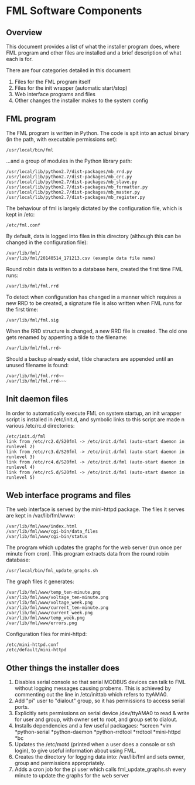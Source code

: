 FML Software Components
=======================

Overview
--------

This document provides a list of what the installer program
does, where FML program and other files are installed and a
brief description of what each is for.

There are four categories detailed in this document:

1. Files for the FML program itself
2. Files for the init wrapper (automatic start/stop)
3. Web interface programs and files
4. Other changes the installer makes to the system config

FML program
-----------

The FML program is written in Python. The code is spit into an
actual binary (in the path, with executable permissions set):

    /usr/local/bin/fml

...and a group of modules in the Python library path:

    /usr/local/lib/python2.7/dist-packages/mb_rrd.py
    /usr/local/lib/python2.7/dist-packages/mb_crc.py
    /usr/local/lib/python2.7/dist-packages/mb_slave.py
    /usr/local/lib/python2.7/dist-packages/mb_formatter.py
    /usr/local/lib/python2.7/dist-packages/mb_master.py
    /usr/local/lib/python2.7/dist-packages/mb_register.py
    
The behaviour of fml is largely dictated by the configuration 
file, which is kept in /etc:

    /etc/fml.conf

By default, data is logged into files in this directory (although
this can be changed in the configuration file):

    /var/lib/fml/
    /var/lib/fml/20140514_171213.csv (example data file name)

Round robin data is written to a database here, created the first
time FML runs:

    /var/lib/fml/fml.rrd

To detect when configuration has changed in a manner which
requires a new RRD to be created, a signature file is also
written when FML runs for the first time:

    /var/lib/fml/fml.sig

When the RRD structure is changed, a new RRD file is created. The
old one gets renamed by appenting a tilde to the filename:

    /var/lib/fml/fml.rrd~

Should a backup already exist, tilde characters are appended
until an unused filename is found:

    /var/lib/fml/fml.rrd~~
    /var/lib/fml/fml.rrd~~~

Init daemon files
-----------------

In order to automatically execute FML on system startup, an
init wrapper script is installed in /etc/init.d, and symbolic
links to this script are made n various /etc/rc<level>.d 
directories:

    /etc/init.d/fml
    link from /etc/rc2.d/S20fml -> /etc/init.d/fml (auto-start daemon in runlevel 2)
    link from /etc/rc3.d/S20fml -> /etc/init.d/fml (auto-start daemon in runlevel 3)
    link from /etc/rc4.d/S20fml -> /etc/init.d/fml (auto-start daemon in runlevel 4)
    link from /etc/rc5.d/S20fml -> /etc/init.d/fml (auto-start daemon in runlevel 5)

Web interface programs and files
--------------------------------

The web interface is served by the mini-httpd package. The 
files it serves are kept in /var/lib/fml/www:

    /var/lib/fml/www/index.html
    /var/lib/fml/www/cgi-bin/data_files
    /var/lib/fml/www/cgi-bin/status

The program which updates the graphs for the web server (run once per
minute from cron). This program extracts data from the round robin 
database:

    /usr/local/bin/fml_update_graphs.sh

The graph files it generates:

    /var/lib/fml/www/temp_ten-minute.png
    /var/lib/fml/www/voltage_ten-minute.png
    /var/lib/fml/www/voltage_week.png
    /var/lib/fml/www/current_ten-minute.png
    /var/lib/fml/www/current_week.png
    /var/lib/fml/www/temp_week.png
    /var/lib/fml/www/errors.png

Configuration files for mini-httpd:

    /etc/mini-httpd.conf
    /etc/default/mini-httpd

Other things the installer does
-------------------------------

1. Disables serial console so that serial MODBUS devices can 
   talk to FML without logging messages causing probems. This
   is achieved by commenting out the line in /etc/inittab which
   refers to ttyAMA0.
2. Add "pi" user to "dialout" group, so it has permissions to 
   access serial ports.
3. Explicitly sets permissions on serial device /dev/ttyAMA0 
   to read & write for user and group, with owner set to root, 
   and group set to dialout.
4. Installs dependencies and a few useful packagaes: 
*screen
*vim
*python-serial
*python-daemon 
*python-rrdtool 
*rrdtool 
*mini-httpd 
*bc
5. Updates the /etc/motd (printed when a user does a console
   or ssh login), to give useful information about using FML.
6. Creates the directory for logging data into: /var/lib/fml
   and sets owner, group and permissions appropriately.
7. Adds a cron job for the pi user which calls fml_update_graphs.sh
   every minute to update the graphs for the web server

